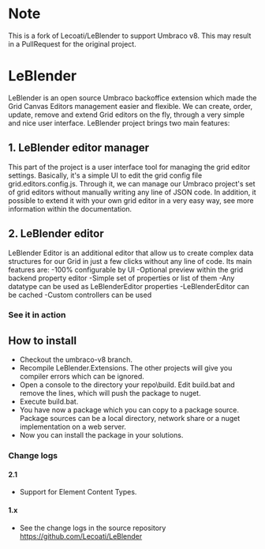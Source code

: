 # Note
This is a fork of Lecoati/LeBlender to support Umbraco v8. This may result in a PullRequest for the original project.

# LeBlender

LeBlender is an open source Umbraco backoffice extension which made the Grid Canvas Editors management easier and flexible.
We can create, order, update, remove and extend Grid editors on the fly, through a very simple and nice user interface.
LeBlender project brings two main features:

## 1. LeBlender editor manager

This part of the project is a user interface tool for managing the grid editor settings.
Basically, it's a simple UI to edit the grid config file grid.editors.config.js. Through it, we can manage our Umbraco project's set of grid editors without manually writing any line of JSON code.
In addition, it possible to extend it with your own grid editor in a very easy way, see more information within the documentation.

## 2. LeBlender editor
LeBlender Editor is an additional editor that allow us to create complex data structures for our Grid in just a few clicks without any line of code.
Its main features are:
-100% configurable by UI
-Optional preview within the grid backend property editor
-Simple set of properties or list of them
-Any datatype can be used as LeBlenderEditor properties
-LeBlenderEditor can be cached
-Custom controllers can be used

### See it in action


## How to install
- Checkout the umbraco-v8 branch. 
- Recompile LeBlender.Extensions. The other projects will give you compiler errors which can be ignored.
- Open a console to the directory your repo\build. Edit build.bat and remove the lines, which will push the package to nuget.
- Execute build.bat.
- You have now a package which you can copy to a package source. Package sources can be a local directory, network share or a nuget implementation on a web server.
- Now you can install the package in your solutions.

### Change logs

#### 2.1
- Support for Element Content Types.

#### 1.x
- See the change logs in the source repository https://github.com/Lecoati/LeBlender
